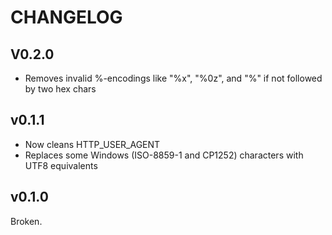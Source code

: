 # CHANGELOG

## V0.2.0

* Removes invalid %-encodings like "%x", "%0z", and "%" if not followed by two hex chars

## v0.1.1

* Now cleans HTTP_USER_AGENT
* Replaces some Windows (ISO-8859-1 and CP1252) characters with UTF8 equivalents

## v0.1.0

Broken.
